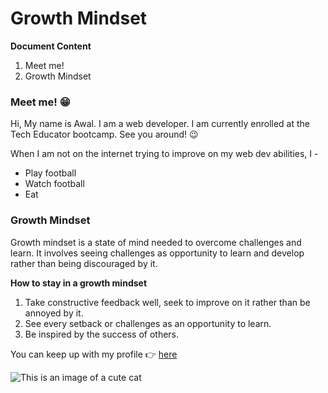 # Growth Mindset
**Document Content**
1. Meet me!
2. Growth Mindset

### Meet me! :grin:
Hi, My name is Awal. I am a web developer. I am currently enrolled at the Tech Educator bootcamp. See you around! :wink: 

When I am not on the internet trying to improve on my web dev abilities, I -
- Play football
- Watch football
- Eat

### Growth Mindset
Growth mindset is a state of mind needed to overcome challenges and learn. It involves seeing challenges as opportunity to learn and develop rather than being discouraged by it. 

**How to stay in a growth mindset**
1. Take constructive feedback well, seek to improve on it rather than be annoyed by it.
2. See every setback or challenges as an opportunity to learn.
3. Be inspired by the success of others.

You can keep up with my profile :point_right: [here](https://github.com/Awalamoo7)

![This is an image of a cute cat](https://images.app.goo.gl/SoTHdrCQGN5L6pZt6)
